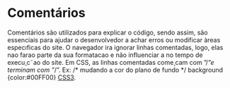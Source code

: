 
# Comentários
Comentários são utilizados para explicar o código, sendo assim, são essenciais para ajudar
o desenvolvedor a achar erros ou modificar àreas especıficas do site.
O navegador ira ignorar linhas comentadas, logo, elas nao farao parte da sua formatacao e não influenciar a no tempo de execu¸c˜ao do site. Em CSS, as linhas comentadas
come¸cam com ”/*”e terminam com ”*/”.
Ex:
/* mudando a cor do plano de fundo */
background {color:#00FF00}
[CSS3](https://developer.mozilla.org/pt-BR/docs/Learn/Getting_started_with_the_web/CSS_basics ).


